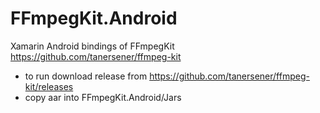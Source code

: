 # FFmpegKit.Android
Xamarin Android bindings of FFmpegKit https://github.com/tanersener/ffmpeg-kit

- to run download release from https://github.com/tanersener/ffmpeg-kit/releases
- copy aar into FFmpegKit.Android/Jars

